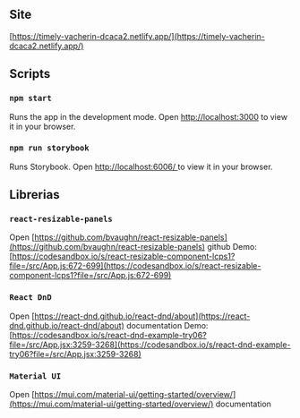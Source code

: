 ## Site

[https://timely-vacherin-dcaca2.netlify.app/](https://timely-vacherin-dcaca2.netlify.app/)

## Scripts

### `npm start`

Runs the app in the development mode.
Open [http://localhost:3000](http://localhost:3000) to view it in your browser.

### `npm run storybook`

Runs Storybook.
Open [http://localhost:6006/ ](http://localhost:6006/) to view it in your browser.

## Librerias

### `react-resizable-panels`

Open [https://github.com/bvaughn/react-resizable-panels](https://github.com/bvaughn/react-resizable-panels) github
Demo: [https://codesandbox.io/s/react-resizable-component-lcps1?file=/src/App.js:672-699](https://codesandbox.io/s/react-resizable-component-lcps1?file=/src/App.js:672-699)

### `React DnD`

Open [https://react-dnd.github.io/react-dnd/about](https://react-dnd.github.io/react-dnd/about) documentation
Demo: [https://codesandbox.io/s/react-dnd-example-try06?file=/src/App.jsx:3259-3268](https://codesandbox.io/s/react-dnd-example-try06?file=/src/App.jsx:3259-3268)

### `Material UI `

Open [https://mui.com/material-ui/getting-started/overview/](https://mui.com/material-ui/getting-started/overview/) documentation
